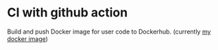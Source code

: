 # CI with github action

Build and push Docker image for user code to Dockerhub. (currently [my docker image](https://hub.docker.com/repository/docker/hieuung/dagster/general))